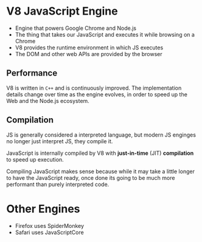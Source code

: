 # V8 JavaScript Engine

- Engine that powers Google Chrome and Node.js
- The thing that takes our JavaScript and executes it while browsing on a Chrome
- V8 provides the runtime environment in which JS executes
- The DOM and other web APIs are provided by the browser

## Performance

V8 is written in `C++` and is continuously improved. The implementation details change over time as the engine evolves, in order to speed up the Web and the Node.js ecosystem.

## Compilation

JS is generally considered a interpreted language, but modern JS enginges no longer just interpret JS, they compile it.

JavaScript is internally compiled by V8 with **just-in-time** (JIT) **compilation** to speed up execution.

Compiling JavaScript makes sense because while it may take a little longer to have the JavaScript ready, once done its going to be much more performant than purely interpreted code.

# Other Engines

- Firefox uses SpiderMonkey
- Safari uses JavaScriptCore